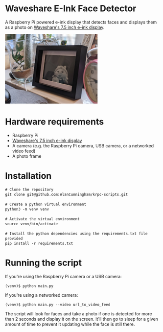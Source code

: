 # Waveshare E-Ink Face Detector

A Raspberry Pi powered e-ink display that detects faces and displays them as a photo on [Waveshare's 7.5 inch e-ink display](https://www.waveshare.com/7.5inch-e-paper-hat.htm).

<img src="https://github.com/AlanCunningham/waveshare-eink-face-detector/blob/main/docs/example_image.jpg?raw=true" width="60%">

# Hardware requirements
- Raspberry Pi
- [Waveshare's 7.5 inch e-ink display](https://www.waveshare.com/7.5inch-e-paper-hat.htm)
- A camera (e.g. the Raspberry Pi camera, USB camera, or a networked video feed)
- A photo frame

# Installation
```
# Clone the repository
git clone git@github.com:AlanCunningham/krpc-scripts.git

# Create a python virtual environment
python3 -m venv venv

# Activate the virtual environment
source venv/bin/activate

# Install the python dependencies using the requirements.txt file provided
pip install -r requirements.txt
```

# Running the script
If you're using the Raspberry Pi camera or a USB camera:
```
(venv)$ python main.py
```
If you're using a networked camera:
```
(venv)$ python main.py --video url_to_video_feed
```

The script will look for faces and take a photo if one is detected for more than
2 seconds and display it on the screen.  It'll then go to sleep for a given amount
of time to prevent it updating while the face is still there.
